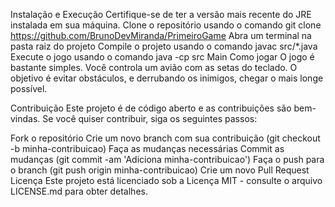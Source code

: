 Instalação e Execução
Certifique-se de ter a versão mais recente do JRE instalada em sua máquina.
Clone o repositório usando o comando git clone https://github.com/BrunoDevMiranda/PrimeiroGame
Abra um terminal na pasta raiz do projeto
Compile o projeto usando o comando javac src/*.java
Execute o jogo usando o comando java -cp src Main
Como jogar
O jogo é bastante simples. Você controla um avião com as setas do teclado. O objetivo é evitar obstáculos, e derrubando os inimigos, chegar o mais longe possível.

Contribuição
Este projeto é de código aberto e as contribuições são bem-vindas. Se você quiser contribuir, siga os seguintes passos:

Fork o repositório
Crie um novo branch com sua contribuição (git checkout -b minha-contribuicao)
Faça as mudanças necessárias
Commit as mudanças (git commit -am 'Adiciona minha-contribuicao')
Faça o push para o branch (git push origin minha-contribuicao)
Crie um novo Pull Request
Licença
Este projeto está licenciado sob a Licença MIT - consulte o arquivo LICENSE.md para obter detalhes.
